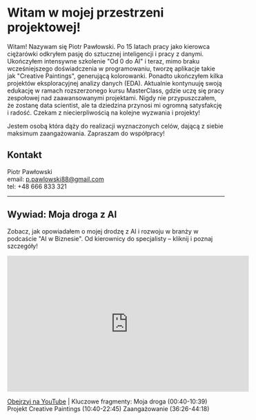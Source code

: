 # Witam w mojej przestrzeni projektowej!

Witam! Nazywam się Piotr Pawłowski. Po 15 latach pracy jako kierowca ciężarówki odkryłem pasję do sztucznej inteligencji i pracy z danymi. Ukończyłem intensywne szkolenie "Od 0 do AI" i teraz, mimo braku wcześniejszego doświadczenia w programowaniu, tworzę aplikacje takie jak "Creative Paintings", generującą kolorowanki. Ponadto ukończyłem kilka projektów eksploracyjnej analizy danych (EDA). Aktualnie kontynuuję swoją edukację w ramach rozszerzonego kursu MasterClass, gdzie uczę się pracy zespołowej nad zaawansowanymi projektami. Nigdy nie przypuszczałem, że zostanę data scientist, ale ta dziedzina przynosi mi ogromną satysfakcję i radość. Czekam z niecierpliwością na kolejne wyzwania i projekty!

Jestem osobą która dąży do realizacji wyznaczonych celów, dającą z siebie maksimum zaangażowania. Zapraszam do współpracy!


## Kontakt
Piotr Pawłowski<br>
email: [p.pawlowski88@gmail.com](mailto:p.pawlowski88@gmail.com)<br>
tel: +48 666 833 321

---

## Wywiad: Moja droga z AI

Zobacz, jak opowiadałem o mojej drodzę z AI i rozwoju w branży w podcaście "AI w Biznesie". Od kierownicy do specjalisty – kliknij i poznaj szczegóły!<br>

<iframe width="560" height="315" src="https://youtu.be/B2Y-TFaJj0Q" title="Wywiad AI w Biznesie" frameborder="0" allowfullscreen></iframe>

[Obejrzyj na YouTube](https://youtu.be/B2Y-TFaJj0Q) | 
Kluczowe fragmenty: Moja droga (00:40-10:39)
                    Projekt Creative Paintings (10:40-22:45)
                    Zaangażowanie (36:26-44:18)